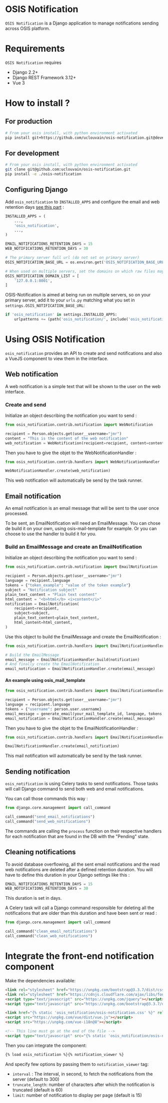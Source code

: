 # OSIS Notification

`OSIS Notification` is a Django application to manage notifications sending across OSIS platform.


Requirements
===========

`OSIS Notification` requires

- Django 2.2+
- Django REST Framework 3.12+
- Vue 3

# How to install ?

## For production

```bash
# From your osis install, with python environment activated
pip install git+https://github.com/uclouvain/osis-notification.git@dev#egg=osis_notification
```

## For development

```bash
# From your osis install, with python environment activated
git clone git@github.com:uclouvain/osis-notification.git
pip install -e ./osis-notification
```


## Configuring Django

Add `osis_notification` to `INSTALLED_APPS` and configure the email and web retention days [see this part](#cleaning-notifications) :

```python
INSTALLED_APPS = (
    ...,
    'osis_notification',
    ...,
)

EMAIL_NOTIFICATIONS_RETENTION_DAYS = 15
WEB_NOTIFICATIONS_RETENTION_DAYS = 30

# The primary server full url (do not set on primary server)
OSIS_NOTIFICATION_BASE_URL = os.environ.get('OSIS_NOTIFICATION_BASE_URL', 'https://yourserver.com/')

# When used on multiple servers, set the domains on which raw files may be displayed (for Content Security Policy)
OSIS_NOTIFICATION_DOMAIN_LIST = [
    '127.0.0.1:8001',
]
```

OSIS-Notification is aimed at being run on multiple servers, so on your primary server, add it to your `urls.py`
matching what you set in `settings.OSIS_NOTIFICATION_BASE_URL`:

```python
if 'osis_notification' in settings.INSTALLED_APPS:
    urlpatterns += (path('osis_notification/', include('osis_notification.api.urls_v1')),)
```

# Using OSIS Notification

`osis_notification` provides an API to create and send notifications and also a VueJS component to view them in the
interface.

## Web notification

A web notification is a simple text that will be shown to the user on the web interface.

### Create and send

Initialize an object describing the notification you want to send : 

```python
from osis_notification.contrib.notification import WebNotification

recipient = Person.objects.get(user__username="jmr")
content = "This is the content of the web notification"
web_notification = WebNotification(recipient=recipient, content=content)
```

Then you have to give the objet to the WebNotificationHandler :

```python
from osis_notification.contrib.handlers import WebNotificationHandler

WebNotificationHandler.create(web_notification)
```

This web notification will automatically be send by the task runner.

## Email notification

An email notification is an email message that will be sent to the user once processed.

To be sent, an EmailNotification will need an EmailMessage. You can chose de build it on your own, using osis-mail-template for example. Or you can choose to use the handler to build it for you.

### Build an EmailMessage and create an EmailNotification

Initialize an object describing the notification you want to send : 

```python
from osis_notification.contrib.notification import EmailNotification

recipient = Person.objects.get(user__username="jmr")
language = recipient.language
tokens = {"token_example": "value of the token example"}
subject = "Notification subject"
plain_text_content = "Plain text content"
html_content = "<b>html</b> <i>content</i>"
notification = EmailNotification(
    recipient=recipient,
    subject=subject,
    plain_text_content=plain_text_content,
    html_content=html_content,
)
```
Use this object to build the EmailMessage and create the EmailNotification :
```python
from osis_notification.contrib.handlers import EmailNotificationHandler

# Build the EmailMessage 
email_message = EmailNotificationHandler.build(notification)
# And finally create the EmailNotification
email_notification = EmailNotificationHandler.create(email_message)
```

#### An example using osis_mail_template

```python
from osis_notification.contrib.handlers import EmailNotificationHandler

recipient = Person.objects.get(user__username="jmr")
language = recipient.language
tokens = {"username": person.user.username}
email_message = generate_email(your_mail_template_id, language, tokens, recipients=[recipient])
email_notification = EmailNotificationHandler.create(email_message)
```

Then you have to give the objet to the EmailNotificationHandler :

```python
from osis_notification.contrib.handlers import EmailNotificationHandler

EmailNotificationHandler.create(email_notification)
```

This mail notification will automatically be send by the task runner.

## Sending notification

`osis_notification` is using Celery tasks to send notifications. Those tasks will call Django command to send both web and email notifications.

You can call those commands this way :
```python
from django.core.management import call_command

call_command("send_email_notifications")
call_command("send_web_notifications")
```

The commands are calling the `process` function on their respective handlers for each notification that are found in the DB with the "Pending" state.

## Cleaning notifications

To avoid database overflowing, all the sent email notifications and the read web notifications are deleted after a defined retention duration. You will have to define this duration in your Django settings like this :

```python
EMAIL_NOTIFICATIONS_RETENTION_DAYS = 15
WEB_NOTIFICATIONS_RETENTION_DAYS = 30
```

This duration is set in days.

A Celery task will call a Django command responsible for deleting all the notifications that are older than this duration and have been sent or read :

```python
from django.core.management import call_command

call_command("clean_email_notifications")
call_command("clean_web_notifications")
```

# Integrate the front-end notification component

Make the dependencies available:
```html
<link rel="stylesheet" href="https://unpkg.com/bootstrap@3.3.7/dist/css/bootstrap.min.css">
<link rel="stylesheet" href="https://cdnjs.cloudflare.com/ajax/libs/font-awesome/5.5.0/css/all.min.css">
<script type="text/javascript" src="https://unpkg.com/jquery"></script>
<script type="text/javascript" src="https://unpkg.com/bootstrap@3.3.7/dist/js/bootstrap.js"></script>

<link href="{% static 'osis_notification/osis-notification.css' %}" rel="stylesheet"/>
<script src="https://unpkg.com/vue/dist/vue.js"></script>
<script src="https://unpkg.com/vue-i18n@8"></script>

<!-- This line must go at the end of the file -->
<script type="text/javascript" src="{% static 'osis_notification/osis-notification.umd.min.js' %}"></script>

```

Then you can integrate the component:

```html
{% load osis_notification %}{% notification_viewer %}
```

And specify few options by passing them to `notification_viewer` tag:

- `interval` : The interval, in second, to fetch the notifications from the server (default to 300)
- `truncate_length`: number of characters after which the notification is truncated (default is 60)
- `limit`: number of notification to display per page (default is 15)
